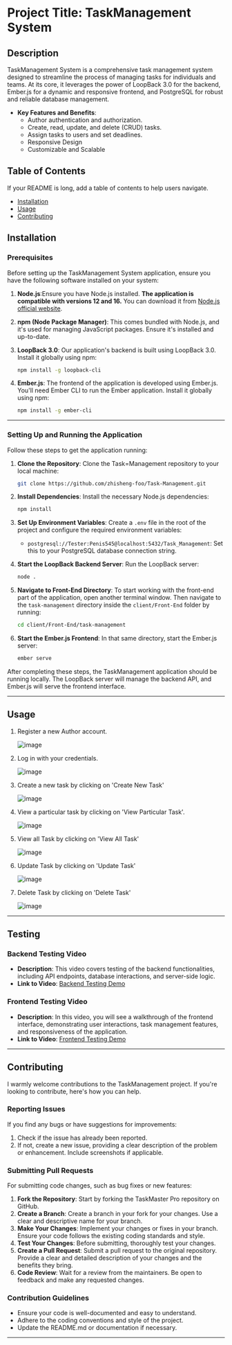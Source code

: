 # Project Title: TaskManagement System

## Description
TaskManagement System is a comprehensive task management system designed to streamline the process of managing tasks for individuals and teams. At its core, it leverages the power of LoopBack 3.0 for the backend, Ember.js for a dynamic and responsive frontend, and PostgreSQL for robust and reliable database management.

- **Key Features and Benefits**: 
  - Author authentication and authorization.
  - Create, read, update, and delete (CRUD) tasks.
  - Assign tasks to users and set deadlines.
  - Responsive Design
  - Customizable and Scalable

## Table of Contents 
If your README is long, add a table of contents to help users navigate.

- [Installation](#installation)
- [Usage](#usage)
- [Contributing](#contributing)


##  Installation

### Prerequisites
Before setting up the TaskManagement System application, ensure you have the following software installed on your system:

1. **Node.js**:Ensure you have Node.js installed. **The application is compatible with versions 12 and 16.** You can download it from [Node.js official website](https://nodejs.org/).

2. **npm (Node Package Manager)**: This comes bundled with Node.js, and it's used for managing JavaScript packages. Ensure it's installed and up-to-date.

3. **LoopBack 3.0**: Our application's backend is built using LoopBack 3.0. Install it globally using npm:
   ```bash
   npm install -g loopback-cli
   ```
4. **Ember.js**: The frontend of the application is developed using Ember.js. You'll need Ember CLI to run the Ember application. Install it globally using npm:
   ```bash
   npm install -g ember-cli
   ```
---
### Setting Up and Running the Application
Follow these steps to get the application running:

1. **Clone the Repository**:
   Clone the Task=Management  repository to your local machine:
   ```bash
   git clone https://github.com/zhisheng-foo/Task-Management.git
   ```
   
2. **Install Dependencies**:
   Install the necessary Node.js dependencies:
   ```bash
   npm install
   ```
   
3. **Set Up Environment Variables**:
   Create a `.env` file in the root of the project and configure the required environment variables:
   - `postgresql://Tester:Penis545@localhost:5432/Task_Management`: Set this to your PostgreSQL database connection string.

   
4. **Start the LoopBack Backend Server**:
   Run the LoopBack server:
   ```bash
   node .
   ```

5. **Navigate to Front-End Directory**:
   To start working with the front-end part of the application, open another terminal window. Then navigate to the `task-management` directory inside the `client/Front-End` folder by running:
   ```bash
   cd client/Front-End/task-management
   ```
   
6. **Start the Ember.js Frontend**:
   In that same directory, start the Ember.js server:
   ```bash
   ember serve
   ```

After completing these steps, the TaskManagement application should be running locally. The LoopBack server will manage the backend API, and Ember.js will serve the frontend interface.

---

## Usage

1. Register a new Author account.
   
   ![image](https://github.com/zhisheng-foo/Task-Management/assets/105271950/5570ef85-b285-454b-96bd-a3f3d4eab4a3)

2. Log in with your credentials.
   
   ![image](https://github.com/zhisheng-foo/Task-Management/assets/105271950/f4679306-73be-4972-81cb-0e53fa8be3b4)

3. Create a new task by clicking on 'Create New Task'

   ![image](https://github.com/zhisheng-foo/Task-Management/assets/105271950/c8dcdae2-7086-4631-9a7c-3732a3d03668)
      
4. View a particular task by clicking on 'View Particular Task'.

   ![image](https://github.com/zhisheng-foo/Task-Management/assets/105271950/13b42682-fdf3-4e89-ac8d-a9a59f3e984d)

5. View all Task by clicking on 'View All Task'
    
   ![image](https://github.com/zhisheng-foo/Task-Management/assets/105271950/ea40b52e-7128-44ef-a483-ed5607f178a1)

6. Update Task by clicking on 'Update Task'
    
   ![image](https://github.com/zhisheng-foo/Task-Management/assets/105271950/588c7b72-42db-4f4b-b2ad-c9c85220f516)

7. Delete Task by clicking on 'Delete Task'
    
   ![image](https://github.com/zhisheng-foo/Task-Management/assets/105271950/cfd39fdf-0f79-49a4-8999-91e1995ad0b8)

---

## Testing

### Backend Testing Video
- **Description**: This video covers testing of the backend functionalities, including API endpoints, database interactions, and server-side logic.
- **Link to Video**: [Backend Testing Demo](https://drive.google.com/drive/folders/13bp_zPqFmvuz2S7Z8HCrwlOYeauMXel2?usp=sharing)

### Frontend Testing Video
- **Description**: In this video, you will see a walkthrough of the frontend interface, demonstrating user interactions, task management features, and responsiveness of the application.
- **Link to Video**: [Frontend Testing Demo](https://drive.google.com/file/d/10t0KJjst2I3TUjbqkGJHsyncPl6zgw9x/view?usp=sharing)

---

## Contributing

I warmly welcome contributions to the TaskManagement project. If you're looking to contribute, here's how you can help.

### Reporting Issues

If you find any bugs or have suggestions for improvements:

1. Check if the issue has already been reported.
2. If not, create a new issue, providing a clear description of the problem or enhancement. Include screenshots if applicable.

### Submitting Pull Requests

For submitting code changes, such as bug fixes or new features:

1. **Fork the Repository**: Start by forking the TaskMaster Pro repository on GitHub.
2. **Create a Branch**: Create a branch in your fork for your changes. Use a clear and descriptive name for your branch.
3. **Make Your Changes**: Implement your changes or fixes in your branch. Ensure your code follows the existing coding standards and style.
4. **Test Your Changes**: Before submitting, thoroughly test your changes.
5. **Create a Pull Request**: Submit a pull request to the original repository. Provide a clear and detailed description of your changes and the benefits they bring.
6. **Code Review**: Wait for a review from the maintainers. Be open to feedback and make any requested changes.

### Contribution Guidelines

- Ensure your code is well-documented and easy to understand.
- Adhere to the coding conventions and style of the project.
- Update the README.md or documentation if necessary.

---





   



